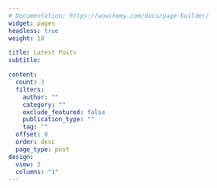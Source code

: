 ```yaml
---
# Documentation: https://wowchemy.com/docs/page-builder/
widget: pages
headless: true
weight: 18

title: Latest Posts
subtitle:

content:
  count: 3
  filters:
    author: ""
    category: ""
    exclude_featured: false
    publication_type: ""
    tag: ""
  offset: 0
  order: desc
  page_type: post
design:
  view: 2
  columns: "1"
---
```

